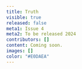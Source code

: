 ```yaml
---
title: Truth
visible: true
released: false
meta1: Issue 4
meta2: To be released 2024
contributors: []
content: Coming soon.
images: []
color: "#E0DAEA"
---
```

